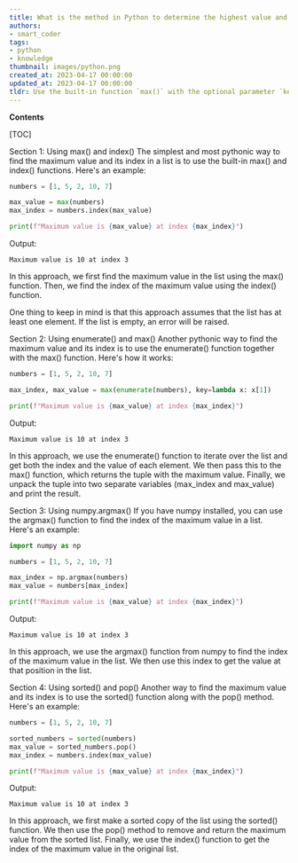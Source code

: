 ```yaml
---
title: What is the method in Python to determine the highest value and its corresponding index in a list that follows Python conventions?
authors:
- smart_coder
tags:
- python
- knowledge
thumbnail: images/python.png
created_at: 2023-04-17 00:00:00
updated_at: 2023-04-17 00:00:00
tldr: Use the built-in function `max()` with the optional parameter `key` set to `list.index`.
---
```


**Contents**

[TOC]

Section 1: Using max() and index()
The simplest and most pythonic way to find the maximum value and its index in a list is to use the built-in max() and index() functions. Here's an example:

```python
numbers = [1, 5, 2, 10, 7]

max_value = max(numbers)
max_index = numbers.index(max_value)

print(f"Maximum value is {max_value} at index {max_index}")
```
Output: 

```
Maximum value is 10 at index 3
```
In this approach, we first find the maximum value in the list using the max() function. Then, we find the index of the maximum value using the index() function. 

One thing to keep in mind is that this approach assumes that the list has at least one element. If the list is empty, an error will be raised.

Section 2: Using enumerate() and max()
Another pythonic way to find the maximum value and its index is to use the enumerate() function together with the max() function. Here's how it works:

```python
numbers = [1, 5, 2, 10, 7]

max_index, max_value = max(enumerate(numbers), key=lambda x: x[1])

print(f"Maximum value is {max_value} at index {max_index}")
```
Output: 

```
Maximum value is 10 at index 3
```

In this approach, we use the enumerate() function to iterate over the list and get both the index and the value of each element. We then pass this to the max() function, which returns the tuple with the maximum value. Finally, we unpack the tuple into two separate variables (max_index and max_value) and print the result.

Section 3: Using numpy.argmax()
If you have numpy installed, you can use the argmax() function to find the index of the maximum value in a list. Here's an example:

```python
import numpy as np

numbers = [1, 5, 2, 10, 7]

max_index = np.argmax(numbers)
max_value = numbers[max_index]

print(f"Maximum value is {max_value} at index {max_index}")
```
Output: 

```
Maximum value is 10 at index 3
```

In this approach, we use the argmax() function from numpy to find the index of the maximum value in the list. We then use this index to get the value at that position in the list.

Section 4: Using sorted() and pop()
Another way to find the maximum value and its index is to use the sorted() function along with the pop() method. Here's an example:

```python
numbers = [1, 5, 2, 10, 7]

sorted_numbers = sorted(numbers)
max_value = sorted_numbers.pop()
max_index = numbers.index(max_value)

print(f"Maximum value is {max_value} at index {max_index}")
```
Output: 

```
Maximum value is 10 at index 3
```

In this approach, we first make a sorted copy of the list using the sorted() function. We then use the pop() method to remove and return the maximum value from the sorted list. Finally, we use the index() function to get the index of the maximum value in the original list.
